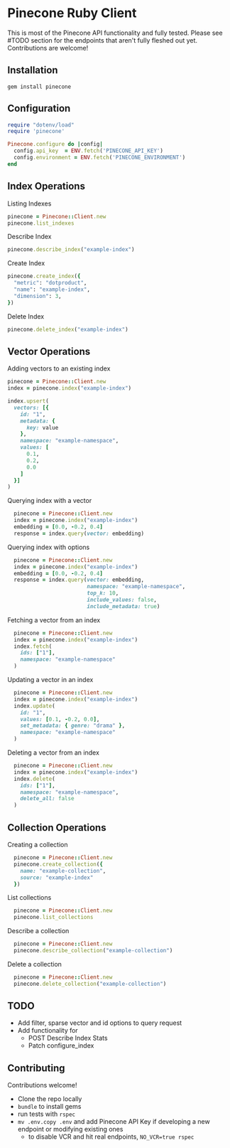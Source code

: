 # Pinecone Ruby Client

This is most of the Pinecone API functionality and fully tested. Please see #TODO section for the endpoints that aren't fully fleshed out yet. Contributions are welcome!

## Installation

`gem install pinecone`

## Configuration

```ruby
require "dotenv/load"
require 'pinecone'

Pinecone.configure do |config|
  config.api_key  = ENV.fetch('PINECONE_API_KEY')
  config.environment = ENV.fetch('PINECONE_ENVIRONMENT')
end
```

## Index Operations

Listing Indexes
```ruby
pinecone = Pinecone::Client.new
pinecone.list_indexes
```

Describe Index
```ruby
pinecone.describe_index("example-index")
```

Create Index
```ruby
pinecone.create_index({
  "metric": "dotproduct",
  "name": "example-index",
  "dimension": 3,
})
```

Delete Index
```ruby
pinecone.delete_index("example-index")
```

## Vector Operations

Adding vectors to an existing index
```ruby
pinecone = Pinecone::Client.new
index = pinecone.index("example-index")

index.upsert(
  vectors: [{
    id: "1",
    metadata: {
      key: value
    },
    namespace: "example-namespace",
    values: [
      0.1,
      0.2,
      0.0
    ]
  }]
)
```

Querying index with a vector
```ruby
  pinecone = Pinecone::Client.new
  index = pinecone.index("example-index")
  embedding = [0.0, -0.2, 0.4]
  response = index.query(vector: embedding)
```

Querying index with options
```ruby
  pinecone = Pinecone::Client.new
  index = pinecone.index("example-index")
  embedding = [0.0, -0.2, 0.4]
  response = index.query(vector: embedding, 
                         namespace: "example-namespace",
                         top_k: 10,
                         include_values: false,
                         include_metadata: true)
```

Fetching a vector from an index
```ruby
  pinecone = Pinecone::Client.new
  index = pinecone.index("example-index")
  index.fetch(
    ids: ["1"], 
    namespace: "example-namespace"
  )
```

Updating a vector in an index
```ruby
  pinecone = Pinecone::Client.new
  index = pinecone.index("example-index")
  index.update(
    id: "1", 
    values: [0.1, -0.2, 0.0],
    set_metadata: { genre: "drama" },
    namespace: "example-namespace"
  )
```

Deleting a vector from an index
```ruby
  pinecone = Pinecone::Client.new
  index = pinecone.index("example-index")
  index.delete(
    ids: ["1"], 
    namespace: "example-namespace", 
    delete_all: false
  )
```

## Collection Operations

Creating a collection
```ruby
  pinecone = Pinecone::Client.new
  pinecone.create_collection({
    name: "example-collection", 
    source: "example-index"
  })
```

List collections
```ruby
  pinecone = Pinecone::Client.new
  pinecone.list_collections
```

Describe a collection
```ruby
  pinecone = Pinecone::Client.new
  pinecone.describe_collection("example-collection")
```

Delete a collection
```ruby
  pinecone = Pinecone::Client.new
  pinecone.delete_collection("example-collection")
```

## TODO

- Add filter, sparse vector and id options to query request
- Add functionality for
  - POST Describe Index Stats
  - Patch configure_index

## Contributing

Contributions welcome!

- Clone the repo locally
- `bundle` to install gems
- run tests with `rspec`
- `mv .env.copy .env` and add Pinecone API Key if developing a new endpoint or modifying existing ones
  - to disable VCR and hit real endpoints, `NO_VCR=true rspec`
